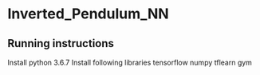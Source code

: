 # Inverted_Pendulum_NN

## Running instructions

Install python 3.6.7
Install following libraries
  tensorflow
  numpy
  tflearn
  gym
